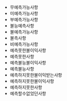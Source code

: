 - 무예측가능사항
- 미예측가능사항
- 부예측가능사항
- 불능예측사항
- 불예측가능사항
- 불측사항
- 비예측가능사항
- 예측못한불이익사항
- 예측못한사항
- 예측불능불이익사항
- 예측불능사항
- 예측하지못한불이익받는사항
- 예측하지못한불이익사항
- 예측하지못한사항
- 예측할수없었던사항


